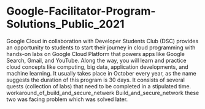 # Google-Facilitator-Program-Solutions_Public_2021
Google Cloud in collaboration with Developer Students Club (DSC) provides an opportunity to students to start their journey in cloud programming with hands-on labs on Google Cloud Platform that powers apps like Google Search, Gmail, and YouTube. Along the way, you will learn and practice cloud concepts like computing, big data, application developments, and machine learning. It usually takes place in October every year, as the name suggests the duration of this program is 30 days. It consists of several quests (collection of labs) that need to be completed in a stipulated time.
workaround_of_build_and_secure_netwerk
Build_and_secure_network
these two was facing problem which was solved later.
